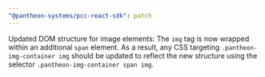 ```yaml
---
"@pantheon-systems/pcc-react-sdk": patch
---
```


Updated DOM structure for image elements: The `img` tag is now wrapped within an
additional `span` element. As a result, any CSS targeting
`.pantheon-img-container img` should be updated to reflect the new structure
using the selector `.pantheon-img-container span img`.
